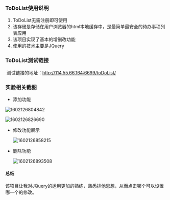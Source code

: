 ### ToDoList使用说明

1. ToDoList无需注册即可使用
2. 该存储是存储在用户浏览器的html本地缓存中，是最简单最安全的待办事项列表应用
3. 该项目实现了基本的增删改功能
4. 使用的技术主要是JQuery

### ToDoList测试链接

​	测试链接的地址：<a href="http://114.55.66.164:6699/toDoList/">http://114.55.66.164:6699/toDoList/</a>

### 实验相关截图

- 添加功能

![1602126804842](E:\Programme\Git\workspaces\toDoList\typora-user-images\1602126804842.png)

![1602126826690](E:\Programme\Git\workspaces\toDoList\typora-user-images\1602126826690.png)

- 修改功能展示

  ![1602126858215](E:\Programme\Git\workspaces\toDoList\typora-user-images\1602126858215.png)

- 删除功能

  ![1602126893508](E:\Programme\Git\workspaces\toDoList\typora-user-images\1602126893508.png)

#### 总结

该项目让我对JQuery的运用更加的熟练，熟悉排他思想，从而点击哪个可以设置哪一个的修改。

